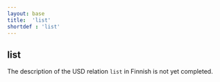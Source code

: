 ```yaml
---
layout: base
title:  'list'
shortdef : 'list'
---
```


## list

The description of the USD relation `list` in Finnish is not yet completed.
